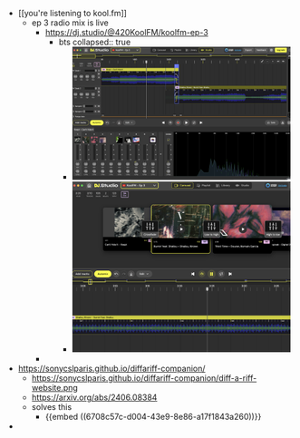 - [[you're listening to kool.fm]]
	- ep 3 radio mix is live
		- https://dj.studio/@420KoolFM/koolfm-ep-3
			- bts
			  collapsed:: true
				- ![Screenshot 2024-11-18 at 7.21.23 PM.png](../assets/Screenshot_2024-11-18_at_7.21.23_PM_1731986523100_0.png)
				- ![Screenshot 2024-11-18 at 7.36.09 PM.png](../assets/Screenshot_2024-11-18_at_7.36.09_PM_1731987373100_0.png)
		-
- https://sonycslparis.github.io/diffariff-companion/
	- https://sonycslparis.github.io/diffariff-companion/diff-a-riff-website.png
	- https://arxiv.org/abs/2406.08384
	- solves this
		- {{embed ((6708c57c-d004-43e9-8e86-a17f1843a260))}}
-